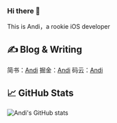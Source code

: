 ### Hi there 👋

This is Andi，a rookie iOS developer

## &#x270d; Blog & Writing

简书：[Andi](https://www.jianshu.com/u/29ac6b2c7c55)   掘金：[Andi](https://juejin.cn/user/940837682821309)  码云：[Andi](https://gitee.com/AndiSuzhibin)
## &#x1f4c8; GitHub Stats
![Andi's GitHub stats](https://github-readme-stats.vercel.app/api?username=Suzhibin&show_icons=true&theme=dracula)

